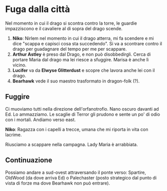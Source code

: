 # Fuga dalla città
Nel momento in cui il drago si scontra contro la torre, le guardie impazziscono e il cavaliere al di sopra del drago scende.

1. **Niko**: Nirlem nel momento in cui il drago atterra, mi fa scendere e mi dice "scappa e capisci cosa sta succedendo". Si va a scontrare contro il drago per guadagnare del tempo per me per scappare. 
2. **Arthur Astley** è preso dal Drago, e non può disobbedirgli. Cerca di portare Maria dal drago ma lei riesce a sfuggire. Marisa è anche lì vicino.
3. **Lucifer** va da **Elwyse Glitterdust** e scopre che lavora anche lei con il drago.
4. **Bearhawk** vede il suo maestro trasformato in dragon-folk (?).

## Fuggire
Ci muoviamo tutti nella direzione dell'orfanotrofio. Nano oscuro davanti ad Ed. Lo ammazziamo. Le scaglie di Terror gli prudono e sente un po' di odio con i mortali.
Andiamo verso east. 

**Niko**: Ragazza con i capelli a trecce, umana che mi riporta in vita con lacrime.

Riusciamo a scappare nella campagna. Lady Maria è arrabbiata.

## Continuazione
Possiamo andare a sud-ovest attraversando il ponte verso: Spartire, OldWood (da dove arriva Ed) o Palechaster (posto strategico dal punto di vista di forze ma dove Bearhawk non può entrare).